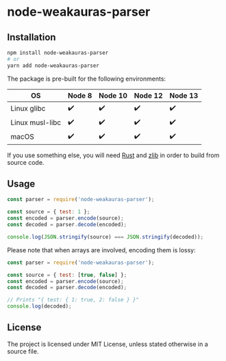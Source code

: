 # node-weakauras-parser

## Installation

```bash
npm install node-weakauras-parser
# or
yarn add node-weakauras-parser
```

The package is pre-built for the following environments:

|       OS        | Node 8 | Node 10 | Node 12 | Node 13 |
|-----------------|--------|---------|---------|---------|
|   Linux glibc   |   ✔️    |    ✔️    |    ✔️    |    ✔️    |
| Linux musl-libc |   ✔️    |    ✔️    |    ✔️    |    ✔️    |
|      macOS      |   ✔️    |    ✔️    |    ✔️    |    ✔️    |

If you use something else, you will need [Rust](https://www.rust-lang.org/tools/install) and [zlib](https://www.zlib.net/) in order to build from source code.

## Usage

```javascript
const parser = require('node-weakauras-parser');

const source = { test: 1 };
const encoded = parser.encode(source);
const decoded = parser.decode(encoded);

console.log(JSON.stringify(source) === JSON.stringify(decoded));
```

Please note that when arrays are involved, encoding them is lossy:

```javascript
const parser = require('node-weakauras-parser');

const source = { test: [true, false] };
const encoded = parser.encode(source);
const decoded = parser.decode(encoded);

// Prints "{ test: { 1: true, 2: false } }"
console.log(decoded);
```

## License

The project is licensed under MIT License, unless stated otherwise in a source file.
